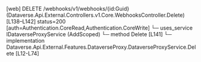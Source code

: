 [web] DELETE /webhooks/v1/webhooks/{id:Guid}  (Dataverse.Api.External.Controllers.v1.Core.WebhooksController.Delete)  [L138–L142] status=200 [auth=Authentication.CoreRead,Authentication.CoreWrite]
  └─ uses_service IDataverseProxyService (AddScoped)
    └─ method Delete [L141]
      └─ implementation Dataverse.Api.External.Features.DataverseProxy.DataverseProxyService.Delete [L12-L74]

